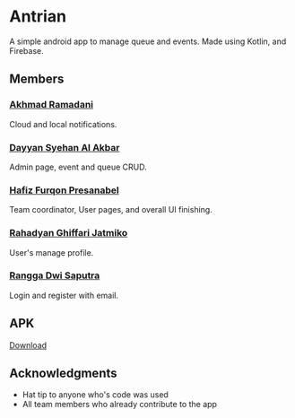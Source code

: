# Antrian
A simple android app to manage queue and events. Made using Kotlin, and Firebase.

## Members
### [Akhmad Ramadani](https://github.com/AkhmadRamadani) 

Cloud and local notifications.

### [Dayyan Syehan Al Akbar](https://github.com/syehan269) 

Admin page, event and queue CRUD.

### [Hafiz Furqon Presanabel](https://github.com/abelherl) 

Team coordinator, User pages, and overall UI finishing.

### [Rahadyan Ghiffari Jatmiko](https://github.com/rayangj) 

User's manage profile.

### [Rangga Dwi Saputra](https://github.com/ranggaggngntt) 

Login and register with email.

## APK
[Download](https://drive.google.com/file/d/1N0wxwyZAaQiT88wkrU2IuLdv_0VkwEMh/view?usp=sharing)

## Acknowledgments
* Hat tip to anyone who's code was used
* All team members who already contribute to the app
